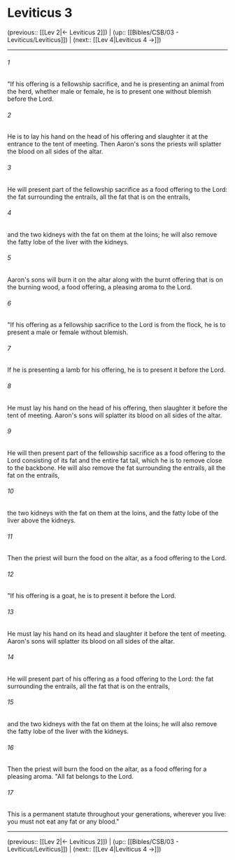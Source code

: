 # Leviticus 3

(previous:: [[Lev 2|← Leviticus 2]]) | (up:: [[Bibles/CSB/03 - Leviticus/Leviticus]]) | (next:: [[Lev 4|Leviticus 4 →]])

***


###### 1 
"If his offering is a fellowship sacrifice, and he is presenting an animal from the herd, whether male or female, he is to present one without blemish before the Lord. 

###### 2 
He is to lay his hand on the head of his offering and slaughter it at the entrance to the tent of meeting. Then Aaron's sons the priests will splatter the blood on all sides of the altar. 

###### 3 
He will present part of the fellowship sacrifice as a food offering to the Lord: the fat surrounding the entrails, all the fat that is on the entrails, 

###### 4 
and the two kidneys with the fat on them at the loins; he will also remove the fatty lobe of the liver with the kidneys. 

###### 5 
Aaron's sons will burn it on the altar along with the burnt offering that is on the burning wood, a food offering, a pleasing aroma to the Lord. 

###### 6 
"If his offering as a fellowship sacrifice to the Lord is from the flock, he is to present a male or female without blemish. 

###### 7 
If he is presenting a lamb for his offering, he is to present it before the Lord. 

###### 8 
He must lay his hand on the head of his offering, then slaughter it before the tent of meeting. Aaron's sons will splatter its blood on all sides of the altar. 

###### 9 
He will then present part of the fellowship sacrifice as a food offering to the Lord consisting of its fat and the entire fat tail, which he is to remove close to the backbone. He will also remove the fat surrounding the entrails, all the fat on the entrails, 

###### 10 
the two kidneys with the fat on them at the loins, and the fatty lobe of the liver above the kidneys. 

###### 11 
Then the priest will burn the food on the altar, as a food offering to the Lord. 

###### 12 
"If his offering is a goat, he is to present it before the Lord. 

###### 13 
He must lay his hand on its head and slaughter it before the tent of meeting. Aaron's sons will splatter its blood on all sides of the altar. 

###### 14 
He will present part of his offering as a food offering to the Lord: the fat surrounding the entrails, all the fat that is on the entrails, 

###### 15 
and the two kidneys with the fat on them at the loins; he will also remove the fatty lobe of the liver with the kidneys. 

###### 16 
Then the priest will burn the food on the altar, as a food offering for a pleasing aroma. "All fat belongs to the Lord. 

###### 17 
This is a permanent statute throughout your generations, wherever you live: you must not eat any fat or any blood."

***

(previous:: [[Lev 2|← Leviticus 2]]) | (up:: [[Bibles/CSB/03 - Leviticus/Leviticus]]) | (next:: [[Lev 4|Leviticus 4 →]])
